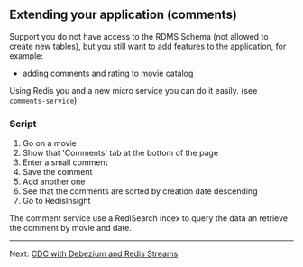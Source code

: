 
## Extending your application (comments)

Support you do not have access to the RDMS Schema (not allowed to create new tables), but you still want to add features to the application, for example:

* adding comments and rating to movie catalog

Using Redis you and a new micro service you can do it easily. (see `comments-service`)

### Script


1. Go on a movie
2. Show that 'Comments' tab at the bottom of the page
3. Enter a small comment
4. Save the comment
5. Add another one
6. See that the comments are sorted by creation date descending
7. Go to RedisInsight

The comment service use a RediSearch index to query the data an retrieve the comment by movie and date.

---
Next: [CDC with Debezium and Redis Streams](05-cdc-with-debezium-and-streams.md)